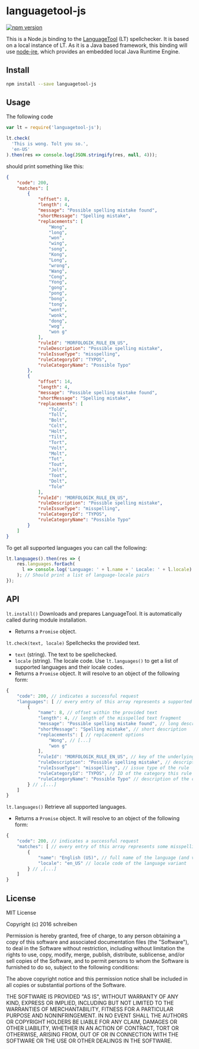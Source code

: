 # languagetool-js

[![npm version](https://badge.fury.io/js/languagetool-js.svg)](https://www.npmjs.com/package/languagetool-js)

This is a Node.js binding to the [LanguageTool](https://languagetool.org/) (LT)
spellchecker. It is based on a local instance of LT.
As it is a Java based framework, this binding will use
[node-jre](https://github.com/schreiben/node-jre/), which provides an embedded
local Java Runtime Engine.

## Install

```bash
npm install --save languagetool-js
```

## Usage

The following code

```javascript
var lt = require('languagetool-js');

lt.check(
  'This is wong. Tolt you so.',
  'en-US'
).then(res => console.log(JSON.stringify(res, null, 4)));
```

should print something like this:

```JSON
{
    "code": 200,
    "matches": [
        {
            "offset": 8,
            "length": 4,
            "message": "Possible spelling mistake found",
            "shortMessage": "Spelling mistake",
            "replacements": [
                "Wong",
                "long",
                "won",
                "wing",
                "song",
                "Kong",
                "Long",
                "wrong",
                "Wang",
                "Cong",
                "Yong",
                "gong",
                "pong",
                "bong",
                "tong",
                "wont",
                "wonk",
                "dong",
                "wog",
                "won g"
            ],
            "ruleId": "MORFOLOGIK_RULE_EN_US",
            "ruleDescription": "Possible spelling mistake",
            "ruleIssueType": "misspelling",
            "ruleCategoryId": "TYPOS",
            "ruleCategoryName": "Possible Typo"
        },
        {
            "offset": 14,
            "length": 4,
            "message": "Possible spelling mistake found",
            "shortMessage": "Spelling mistake",
            "replacements": [
                "Told",
                "Toll",
                "Bolt",
                "Colt",
                "Holt",
                "Tilt",
                "Tort",
                "Volt",
                "Molt",
                "Tot",
                "Tout",
                "Jolt",
                "Toot",
                "Dolt",
                "Tole"
            ],
            "ruleId": "MORFOLOGIK_RULE_EN_US",
            "ruleDescription": "Possible spelling mistake",
            "ruleIssueType": "misspelling",
            "ruleCategoryId": "TYPOS",
            "ruleCategoryName": "Possible Typo"
        }
    ]
}
```

To get all supported languages you can call the following:

```javascript
lt.languages().then(res => {
    res.languages.forEach(
      l => console.log('Language: ' + l.name + ' Locale: ' + l.locale)
    ); // Should print a list of language-locale pairs
});
```

## API

`lt.install()` Downloads and prepares LanguageTool.
It is automatically called during module installation.
- Returns a `Promise` object.

`lt.check(text, locale)` Spellchecks the provided text.
- `text` (string). The text to be spellchecked.
- `locale` (string). The locale code. Use `lt.languages()` to get a list of supported languages and their locale codes.
- Returns a `Promise` object. It will resolve to an object of the following form:
```javascript
{
    "code": 200, // indicates a successful request
    "languages": [ // every entry of this array represents a supported language
        {
            "name": 8, // offset within the provided text
            "length": 4, // length of the misspelled text fragment
            "message": "Possible spelling mistake found", // long description
            "shortMessage": "Spelling mistake", // short description
            "replacements": [ // replacement options
                "Wong", // [...]
                "won g"
            ],
            "ruleId": "MORFOLOGIK_RULE_EN_US", // key of the underlying rule
            "ruleDescription": "Possible spelling mistake", // description of the rule
            "ruleIssueType": "misspelling", // issue type of the rule
            "ruleCategoryId": "TYPOS", // ID of the category this rule belongs to
            "ruleCategoryName": "Possible Typo" // description of the category this rule belongs to
        } // ,[...]
    ]
}
```

`lt.languages()` Retrieve all supported languages.
- Returns a `Promise` object. It will resolve to an object of the following form:
```javascript
{
    "code": 200, // indicates a successful request
    "matches": [ // every entry of this array represents some misspelling
        {
            "name": "English (US)", // full name of the language (and variant)
            "locale": "en_US" // locale code of the language variant
        } // ,[...]
    ]
}
```

## License
MIT License

Copyright (c) 2016 schreiben

Permission is hereby granted, free of charge, to any person obtaining a copy
of this software and associated documentation files (the "Software"), to deal
in the Software without restriction, including without limitation the rights
to use, copy, modify, merge, publish, distribute, sublicense, and/or sell
copies of the Software, and to permit persons to whom the Software is
furnished to do so, subject to the following conditions:

The above copyright notice and this permission notice shall be included in all
copies or substantial portions of the Software.

THE SOFTWARE IS PROVIDED "AS IS", WITHOUT WARRANTY OF ANY KIND, EXPRESS OR
IMPLIED, INCLUDING BUT NOT LIMITED TO THE WARRANTIES OF MERCHANTABILITY,
FITNESS FOR A PARTICULAR PURPOSE AND NONINFRINGEMENT. IN NO EVENT SHALL THE
AUTHORS OR COPYRIGHT HOLDERS BE LIABLE FOR ANY CLAIM, DAMAGES OR OTHER
LIABILITY, WHETHER IN AN ACTION OF CONTRACT, TORT OR OTHERWISE, ARISING FROM,
OUT OF OR IN CONNECTION WITH THE SOFTWARE OR THE USE OR OTHER DEALINGS IN THE
SOFTWARE.
